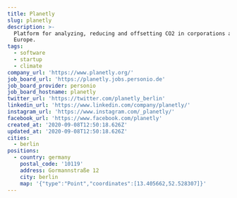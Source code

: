 ```yaml
---
title: Planetly
slug: planetly
description: >-
  Platform for analyzing, reducing and offsetting CO2 in corporations across
  Europe.
tags:
  - software
  - startup
  - climate
company_url: 'https://www.planetly.org/'
job_board_url: 'https://planetly.jobs.personio.de'
job_board_provider: personio
job_board_hostname: planetly
twitter_url: 'https://twitter.com/planetly_berlin'
linkedin_url: 'https://www.linkedin.com/company/planetly/'
instagram_url: 'https://www.instagram.com/_planetly/'
facebook_url: 'https://www.facebook.com/planetly'
created_at: '2020-09-08T12:50:18.626Z'
updated_at: '2020-09-08T12:50:18.626Z'
cities:
  - berlin
positions:
  - country: germany
    postal_code: '10119'
    address: Gormannstraße 12
    city: berlin
    map: '{"type":"Point","coordinates":[13.405662,52.528307]}'
---
```


